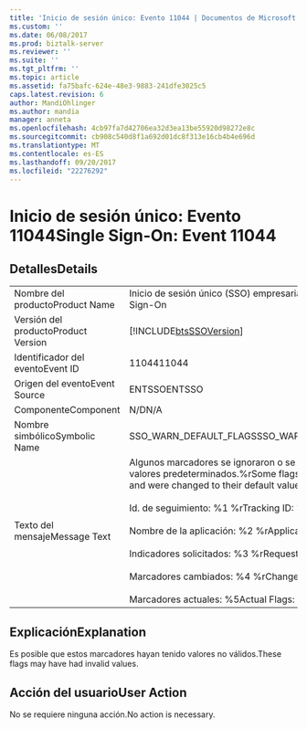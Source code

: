 ```yaml
---
title: 'Inicio de sesión único: Evento 11044 | Documentos de Microsoft'
ms.custom: ''
ms.date: 06/08/2017
ms.prod: biztalk-server
ms.reviewer: ''
ms.suite: ''
ms.tgt_pltfrm: ''
ms.topic: article
ms.assetid: fa75bafc-624e-48e3-9883-241dfe3025c5
caps.latest.revision: 6
author: MandiOhlinger
ms.author: mandia
manager: anneta
ms.openlocfilehash: 4cb97fa7d42706ea32d3ea13be55920d98272e8c
ms.sourcegitcommit: cb908c540d8f1a692d01dc8f313e16cb4b4e696d
ms.translationtype: MT
ms.contentlocale: es-ES
ms.lasthandoff: 09/20/2017
ms.locfileid: "22276292"
---
```

# <a name="single-sign-on-event-11044"></a><span data-ttu-id="27786-102">Inicio de sesión único: Evento 11044</span><span class="sxs-lookup"><span data-stu-id="27786-102">Single Sign-On: Event 11044</span></span>
## <a name="details"></a><span data-ttu-id="27786-103">Detalles</span><span class="sxs-lookup"><span data-stu-id="27786-103">Details</span></span>  
  
|||  
|-|-|  
|<span data-ttu-id="27786-104">Nombre del producto</span><span class="sxs-lookup"><span data-stu-id="27786-104">Product Name</span></span>|<span data-ttu-id="27786-105">Inicio de sesión único (SSO) empresarial</span><span class="sxs-lookup"><span data-stu-id="27786-105">Enterprise Single Sign-On</span></span>|  
|<span data-ttu-id="27786-106">Versión del producto</span><span class="sxs-lookup"><span data-stu-id="27786-106">Product Version</span></span>|[!INCLUDE[btsSSOVersion](../includes/btsssoversion-md.md)]|  
|<span data-ttu-id="27786-107">Identificador del evento</span><span class="sxs-lookup"><span data-stu-id="27786-107">Event ID</span></span>|<span data-ttu-id="27786-108">11044</span><span class="sxs-lookup"><span data-stu-id="27786-108">11044</span></span>|  
|<span data-ttu-id="27786-109">Origen del evento</span><span class="sxs-lookup"><span data-stu-id="27786-109">Event Source</span></span>|<span data-ttu-id="27786-110">ENTSSO</span><span class="sxs-lookup"><span data-stu-id="27786-110">ENTSSO</span></span>|  
|<span data-ttu-id="27786-111">Componente</span><span class="sxs-lookup"><span data-stu-id="27786-111">Component</span></span>|<span data-ttu-id="27786-112">N/D</span><span class="sxs-lookup"><span data-stu-id="27786-112">N/A</span></span>|  
|<span data-ttu-id="27786-113">Nombre simbólico</span><span class="sxs-lookup"><span data-stu-id="27786-113">Symbolic Name</span></span>|<span data-ttu-id="27786-114">SSO_WARN_DEFAULT_FLAGS</span><span class="sxs-lookup"><span data-stu-id="27786-114">SSO_WARN_DEFAULT_FLAGS</span></span>|  
|<span data-ttu-id="27786-115">Texto del mensaje</span><span class="sxs-lookup"><span data-stu-id="27786-115">Message Text</span></span>|<span data-ttu-id="27786-116">Algunos marcadores se ignoraron o se cambiaron a sus valores predeterminados.%r</span><span class="sxs-lookup"><span data-stu-id="27786-116">Some flags have been ignored and were changed to their default values.%r</span></span><br /><br /> <span data-ttu-id="27786-117">Id. de seguimiento: %1 %r</span><span class="sxs-lookup"><span data-stu-id="27786-117">Tracking ID: %1%r</span></span><br /><br /> <span data-ttu-id="27786-118">Nombre de la aplicación: %2 %r</span><span class="sxs-lookup"><span data-stu-id="27786-118">Application Name: %2%r</span></span><br /><br /> <span data-ttu-id="27786-119">Indicadores solicitados: %3 %r</span><span class="sxs-lookup"><span data-stu-id="27786-119">Requested Flags: %3%r</span></span><br /><br /> <span data-ttu-id="27786-120">Marcadores cambiados: %4 %r</span><span class="sxs-lookup"><span data-stu-id="27786-120">Changed Flags: %4%r</span></span><br /><br /> <span data-ttu-id="27786-121">Marcadores actuales: %5</span><span class="sxs-lookup"><span data-stu-id="27786-121">Actual Flags: %5</span></span>|  
  
## <a name="explanation"></a><span data-ttu-id="27786-122">Explicación</span><span class="sxs-lookup"><span data-stu-id="27786-122">Explanation</span></span>  
 <span data-ttu-id="27786-123">Es posible que estos marcadores hayan tenido valores no válidos.</span><span class="sxs-lookup"><span data-stu-id="27786-123">These flags may have had invalid values.</span></span>  
  
## <a name="user-action"></a><span data-ttu-id="27786-124">Acción del usuario</span><span class="sxs-lookup"><span data-stu-id="27786-124">User Action</span></span>  
 <span data-ttu-id="27786-125">No se requiere ninguna acción.</span><span class="sxs-lookup"><span data-stu-id="27786-125">No action is necessary.</span></span>